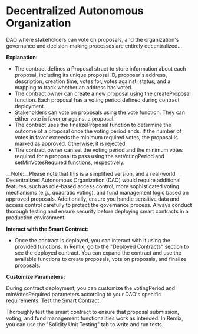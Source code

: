 # Decentralized Autonomous Organization

DAO where stakeholders can vote on proposals, and the organization's governance and decision-making processes are entirely decentralized...

__Explanation:__

 - The contract defines a Proposal struct to store information about each proposal, including its unique proposal ID, proposer's address, description, creation time, votes for, votes against, status, and a mapping to track whether an address has voted.
 - The contract owner can create a new proposal using the createProposal function. Each proposal has a voting period defined during contract deployment.
 - Stakeholders can vote on proposals using the vote function. They can either vote in favor or against a proposal.
 - The contract uses the finalizeProposal function to determine the outcome of a proposal once the voting period ends. If the number of votes in favor exceeds the minimum required votes, the proposal is marked as approved. Otherwise, it is rejected.
 - The contract owner can set the voting period and the minimum votes required for a proposal to pass using the setVotingPeriod and setMinVotesRequired functions, respectively.

__Note:__Please note that this is a simplified version, and a real-world Decentralized Autonomous Organization (DAO) would require additional features, such as role-based access control, more sophisticated voting mechanisms (e.g., quadratic voting), and fund management logic based on approved proposals. Additionally, ensure you handle sensitive data and access control carefully to protect the governance process. Always conduct thorough testing and ensure security before deploying smart contracts in a production environment.

__Interact with the Smart Contract:__

 - Once the contract is deployed, you can interact with it using the provided functions. In Remix, go to the "Deployed Contracts" section to see the deployed contract. You can expand the contract and use the available functions to create proposals, vote on proposals, and finalize proposals.
   
__Customize Parameters:__

During contract deployment, you can customize the votingPeriod and minVotesRequired parameters according to your DAO's specific requirements.
Test the Smart Contract:

Thoroughly test the smart contract to ensure that proposal submission, voting, and fund management functionalities work as intended. In Remix, you can use the "Solidity Unit Testing" tab to write and run tests.
